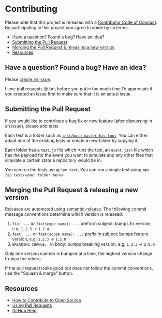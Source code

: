 # Contributing

Please note that this project is released with a [Contributor Code of Conduct](CODE_OF_CONDUCT.md). By participating in this project you agree to abide by its terms.

<!-- toc -->

- [Have a question? Found a bug? Have an idea?](#have-a-question-found-a-bug-have-an-idea)
- [Submitting the Pull Request](#submitting-the-pull-request)
- [Merging the Pull Request & releasing a new version](#merging-the-pull-request--releasing-a-new-version)
- [Resources](#resources)

<!-- tocstop -->

## Have a question? Found a bug? Have an idea?

Please [create an issue](https://github.com/joschi/toot-together/issues/new/choose).

I love pull requests 😍 but before you put in too much time I’d appreciate if you created an issue first to make sure that it is an actual issue.

## Submitting the Pull Request

If you would like to contribute a bug fix or new feature (after discussing in an issue), please add tests.

Each test is a folder such as [`test/push-master-has-toot`](https://github.com/joschi/toot-together/tree/master/test/push-master-has-toot). You can either adapt one of the existing tests or create a new folder by copying it.

Each folder has a `test.js` file which runs the test, an `event.json` file which has the payload for the event you want to simulate and any other files that simulate a certain state a repository would be in.

You can run the tests using `npm test`. You can run a single test using `npx tap test/<your folder here>`.

## Merging the Pull Request & releasing a new version

Releases are automated using [semantic-release](https://github.com/semantic-release/semantic-release).
The following commit message conventions determine which version is released:

1. `fix: ...` or `fix(scope name): ...` prefix in subject: bumps fix version, e.g. `1.2.3` → `1.2.4`
2. `feat: ...` or `feat(scope name): ...` prefix in subject: bumps feature version, e.g. `1.2.3` → `1.3.0`
3. `BREAKING CHANGE: ` in body: bumps breaking version, e.g. `1.2.3` → `2.0.0`

Only one version number is bumped at a time, the highest version change trumps the others.

If the pull request looks good but does not follow the commit conventions, use the "Squash & merge" button.

## Resources

- [How to Contribute to Open Source](https://opensource.guide/how-to-contribute/)
- [Using Pull Requests](https://help.github.com/articles/about-pull-requests/)
- [GitHub Help](https://help.github.com)
